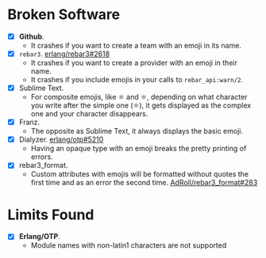 # Broken Software

- [x] **Github**.
    * It crashes if you want to create a team with an emoji in its name.
- [x] `rebar3`. [erlang/rebar3#2618](https://github.com/erlang/rebar3/issues/2618)
    * It crashes if you want to create a provider with an emoji in their name.
    * It crashes if you include emojis in your calls to `rebar_api:warn/2`.
- [x] Sublime Text.
    * For composite emojis, like ⚛ and ⚛️, depending on what character you write after the simple one (⚛), it gets displayed as the complex one and your character disappears.
- [x] Franz.
    * The opposite as Sublime Text, it always displays the basic emoji.
- [x] Dialyzer. [erlang/otp#5210](https://github.com/erlang/otp/issues/5210)
    * Having an opaque type with an emoji breaks the pretty printing of errors.
- [x] rebar3_format.
    * Custom attributes with emojis will be formatted without quotes the first time and as an error the second time. [AdRoll/rebar3_format#283](https://github.com/AdRoll/rebar3_format/issues/283)

# Limits Found

- [x] **Erlang/OTP**.
    * Module names with non-latin1 characters are not supported
